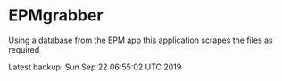 # EPMgrabber
Using a database from the EPM app this application scrapes the files as required


Latest backup: Sun Sep 22 06:55:02 UTC 2019
